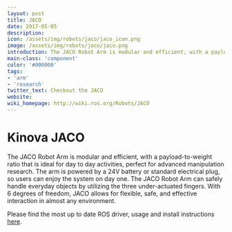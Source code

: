 ```yaml
---
layout: post
title: JACO
date: 2017-05-05
description:
icon: /assets/img/robots/jaco/jaco_icon.png
image: /assets/img/robots/jaco/jaco.png
introduction: The JACO Robot Arm is modular and efficient, with a payload-to-weight ratio that is ideal for day to day activities.
main-class: 'component'
color: '#000000'
tags:
- 'arm'
- 'research'
twitter_text: Checkout the JACO
website: 
wiki_homepage: http://wiki.ros.org/Robots/JACO
---
```


# Kinova JACO

The JACO Robot Arm is modular and efficient, with a payload-to-weight ratio that is ideal for day to day activities, perfect for advanced manipulation research.
The arm is powered by a 24V battery or standard electrical plug, so users can enjoy the system on day one.
The JACO Robot Arm can safely handle everyday objects by utilizing the three under-actuated fingers.
With 6 degrees of freedom, JACO allows for flexible, safe, and effective interaction in almost any environment.


Please find the most up to date ROS driver, usage and install instructions [here](http://wiki.ros.org/jaco_ros).
